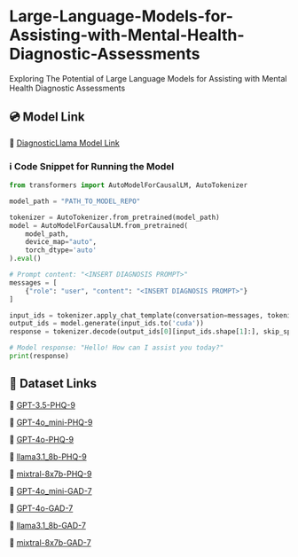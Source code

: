 # Large-Language-Models-for-Assisting-with-Mental-Health-Diagnostic-Assessments
Exploring The Potential of Large Language Models for Assisting with Mental Health Diagnostic Assessments

## 💿 Model Link
🔗 [DiagnosticLlama Model Link](https://huggingface.co/barca-boy/primate_autotrain_mental_llama)

### ℹ️ Code Snippet for Running the Model
```python
from transformers import AutoModelForCausalLM, AutoTokenizer

model_path = "PATH_TO_MODEL_REPO"

tokenizer = AutoTokenizer.from_pretrained(model_path)
model = AutoModelForCausalLM.from_pretrained(
    model_path,
    device_map="auto",
    torch_dtype='auto'
).eval()

# Prompt content: "<INSERT DIAGNOSIS PROMPT>"
messages = [
    {"role": "user", "content": "<INSERT DIAGNOSIS PROMPT>"}
]

input_ids = tokenizer.apply_chat_template(conversation=messages, tokenize=True, add_generation_prompt=True, return_tensors='pt')
output_ids = model.generate(input_ids.to('cuda'))
response = tokenizer.decode(output_ids[0][input_ids.shape[1]:], skip_special_tokens=True)

# Model response: "Hello! How can I assist you today?"
print(response)
```

## 💾 Dataset Links
🔗 [GPT-3.5-PHQ-9](https://huggingface.co/datasets/darssanle/GPT-3.5-PHQ-9)

🔗 [GPT-4o\_mini-PHQ-9](https://huggingface.co/datasets/darssanle/GPT-4o_mini-PHQ-9)

🔗 [GPT-4o-PHQ-9](https://huggingface.co/datasets/darssanle/GPT-4o-PHQ-9)

🔗 [llama3.1\_8b-PHQ-9](https://huggingface.co/datasets/darssanle/llama-3.1_8b-PHQ-9)

🔗 [mixtral-8x7b-PHQ-9](https://huggingface.co/datasets/darssanle/mixtral-8x7b-PHQ-9)

🔗 [GPT-4o\_mini-GAD-7](https://huggingface.co/datasets/darssanle/GPT-4o_mini-GAD-7)

🔗 [GPT-4o-GAD-7](https://huggingface.co/datasets/darssanle/GPT-4o-GAD-7)

🔗 [llama3.1\_8b-GAD-7](https://huggingface.co/datasets/darssanle/llama-3.1_8b-GAD-7)

🔗 [mixtral-8x7b-GAD-7](https://huggingface.co/datasets/darssanle/mixtral-8x7b-GHD-7)
